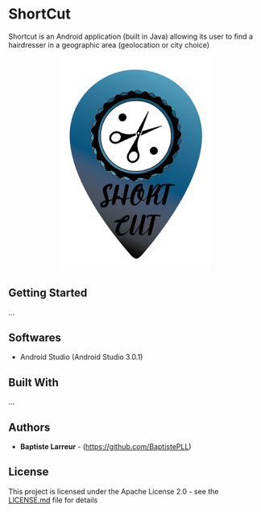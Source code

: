 # ShortCut

Shortcut is an Android application (built in Java) allowing its user to find a hairdresser in a geographic area (geolocation or city choice)

<p align="center"> 
<img src="shortcut_logo.png" width="300">
</p>

## Getting Started

...

## Softwares

* Android Studio (Android Studio 3.0.1)

## Built With

...

## Authors

* **Baptiste Larreur** - (https://github.com/BaptistePLL)

## License

This project is licensed under the Apache License 2.0 - see the [LICENSE.md](LICENSE) file for details
